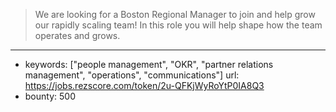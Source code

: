 >We are looking for a Boston Regional Manager to join and help grow our rapidly scaling team! In this role you will help shape how the team operates and grows.
------
- keywords: ["people management", "OKR", "partner relations management", "operations", "communications"]
url: https://jobs.rezscore.com/token/2u-QFKjWyRoYtP0IA8Q3
- bounty: 500
